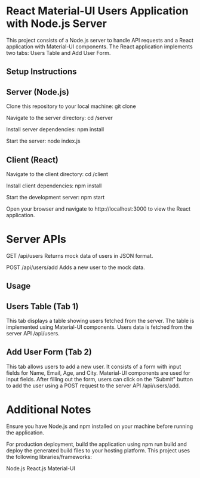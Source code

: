 # React Material-UI Users Application with Node.js Server

This project consists of a Node.js server to handle API requests and a React application with Material-UI components. The React application implements two tabs: Users Table and Add User Form.

## Setup Instructions

## Server (Node.js)
Clone this repository to your local machine:
git clone <repository-url>

Navigate to the server directory:
cd <project-directory>/server

Install server dependencies:
npm install

Start the server:
node index.js

## Client (React)
Navigate to the client directory:
cd <project-directory>/client

Install client dependencies:
npm install

Start the development server:
npm start

Open your browser and navigate to http://localhost:3000 to view the React application.

# Server APIs

GET /api/users
Returns mock data of users in JSON format.

POST /api/users/add
Adds a new user to the mock data.

## Usage

## Users Table (Tab 1)
This tab displays a table showing users fetched from the server.
The table is implemented using Material-UI components.
Users data is fetched from the server API /api/users.

## Add User Form (Tab 2)
This tab allows users to add a new user.
It consists of a form with input fields for Name, Email, Age, and City.
Material-UI components are used for input fields.
After filling out the form, users can click on the "Submit" button to add the user using a POST request to the server API /api/users/add.

# Additional Notes
Ensure you have Node.js and npm installed on your machine before running the application.

For production deployment, build the application using npm run build and deploy the generated build files to your hosting platform.
This project uses the following libraries/frameworks:

Node.js
React.js
Material-UI
